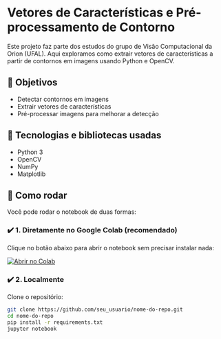# Vetores de Características e Pré-processamento de Contorno

Este projeto faz parte dos estudos do grupo de Visão Computacional da Orion (UFAL). Aqui exploramos como extrair vetores de características a partir de contornos em imagens usando Python e OpenCV.

## 📌 Objetivos

- Detectar contornos em imagens
- Extrair vetores de características
- Pré-processar imagens para melhorar a detecção

## 🧪 Tecnologias e bibliotecas usadas

- Python 3
- OpenCV
- NumPy
- Matplotlib

## 🚀 Como rodar

Você pode rodar o notebook de duas formas:

### ✔️ 1. Diretamente no Google Colab (recomendado)

Clique no botão abaixo para abrir o notebook sem precisar instalar nada:

[![Abrir no Colab](https://colab.research.google.com/assets/colab-badge.svg)](URL_DO_COLAB_AQUI)

### ✔️ 2. Localmente

Clone o repositório:

```bash
git clone https://github.com/seu_usuario/nome-do-repo.git
cd nome-do-repo
pip install -r requirements.txt
jupyter notebook
